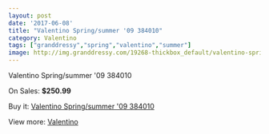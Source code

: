 ```yaml
---
layout: post
date: '2017-06-08'
title: "Valentino Spring/summer '09 384010"
category: Valentino
tags: ["granddressy","spring","valentino","summer"]
image: http://img.granddressy.com/19268-thickbox_default/valentino-spring-summer-09-384010.jpg
---
```

Valentino Spring/summer '09 384010

On Sales: **$250.99**
<a href="https://www.granddressy.com/en/valentino/18251-valentino-spring-summer-09-384010.html"><amp-img layout="responsive" width="600" height="600" src="//img.granddressy.com/19268-thickbox_default/valentino-spring-summer-09-384010.jpg" alt="Valentino Spring/summer '09 384010 0" /></a>

Buy it: [Valentino Spring/summer '09 384010](https://www.granddressy.com/en/valentino/18251-valentino-spring-summer-09-384010.html "Valentino Spring/summer '09 384010")

View more: [Valentino](https://www.granddressy.com/en/346-valentino "Valentino")